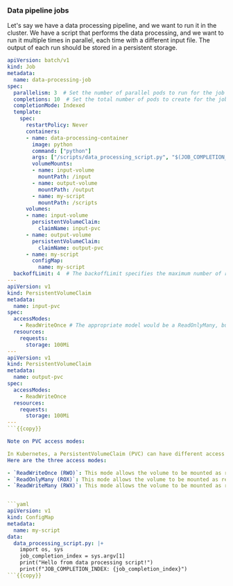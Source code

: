 ### Data pipeline jobs

Let's say we have a data processing pipeline, and we want to run it in the cluster.
We have a script that performs the data processing, and we want to run it multiple times in parallel, each time with a different input file.
The output of each run should be stored in a persistent storage.

```yaml
apiVersion: batch/v1
kind: Job
metadata:
  name: data-processing-job
spec:
  parallelism: 3  # Set the number of parallel pods to run for the job
  completions: 10  # Set the total number of pods to create for the job
  completionMode: Indexed
  template:
    spec:
      restartPolicy: Never
      containers:
      - name: data-processing-container
        image: python
        command: ["python"]
        args: ["/scripts/data_processing_script.py", "$(JOB_COMPLETION_INDEX)"]  # Pass the job index as an argument to the processing script
        volumeMounts:
        - name: input-volume
          mountPath: /input
        - name: output-volume
          mountPath: /output
        - name: my-script
          mountPath: /scripts
      volumes:
      - name: input-volume
        persistentVolumeClaim:
          claimName: input-pvc
      - name: output-volume
        persistentVolumeClaim:
          claimName: output-pvc
      - name: my-script
        configMap:
          name: my-script
  backoffLimit: 4  # The backoffLimit specifies the maximum number of retries before considering a Job as failed
---
apiVersion: v1
kind: PersistentVolumeClaim
metadata:
  name: input-pvc
spec:
  accessModes:
    - ReadWriteOnce # The appropriate model would be a ReadOnlyMany, but unfortunately "local-path": NodePath only supports ReadWriteOnce
  resources:
    requests:
      storage: 100Mi
---
apiVersion: v1
kind: PersistentVolumeClaim
metadata:
  name: output-pvc
spec:
  accessModes:
    - ReadWriteOnce
  resources:
    requests:
      storage: 100Mi
---
```{{copy}}

Note on PVC access modes:

In Kubernetes, a PersistentVolumeClaim (PVC) can have different access modes that determine how the volume can be accessed from a pod.
Here are the three access modes:

- `ReadWriteOnce (RWO)`: This mode allows the volume to be mounted as read-write by a single node.
- `ReadOnlyMany (ROX)`: This mode allows the volume to be mounted as read-only by many nodes.
- `ReadWriteMany (RWX)`: This mode allows the volume to be mounted as read-write by many nodes.


```yaml
apiVersion: v1
kind: ConfigMap
metadata:
  name: my-script
data:
  data_processing_script.py: |+
    import os, sys
    job_completion_index = sys.argv[1]
    print("Hello from data processing script!")
    print(f"JOB_COMPLETION_INDEX: {job_completion_index}")
```{{copy}}